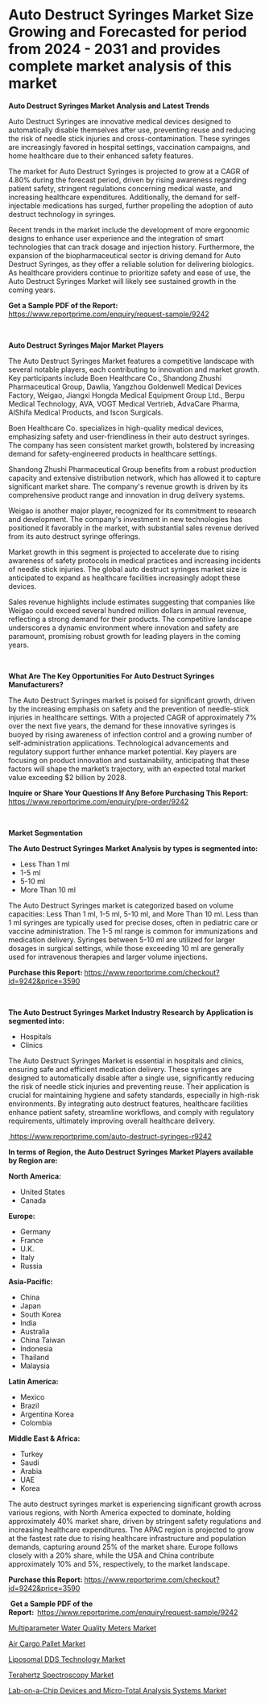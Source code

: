 <p><h1>Auto Destruct Syringes Market Size Growing and Forecasted for period from 2024 - 2031 and provides complete market analysis of this market</h1></p><p><strong>Auto Destruct Syringes Market Analysis and Latest Trends</strong></p>
<p><p>Auto Destruct Syringes are innovative medical devices designed to automatically disable themselves after use, preventing reuse and reducing the risk of needle stick injuries and cross-contamination. These syringes are increasingly favored in hospital settings, vaccination campaigns, and home healthcare due to their enhanced safety features.</p><p>The market for Auto Destruct Syringes is projected to grow at a CAGR of 4.80% during the forecast period, driven by rising awareness regarding patient safety, stringent regulations concerning medical waste, and increasing healthcare expenditures. Additionally, the demand for self-injectable medications has surged, further propelling the adoption of auto destruct technology in syringes.</p><p>Recent trends in the market include the development of more ergonomic designs to enhance user experience and the integration of smart technologies that can track dosage and injection history. Furthermore, the expansion of the biopharmaceutical sector is driving demand for Auto Destruct Syringes, as they offer a reliable solution for delivering biologics. As healthcare providers continue to prioritize safety and ease of use, the Auto Destruct Syringes Market will likely see sustained growth in the coming years.</p></p>
<p><strong>Get a Sample PDF of the Report:&nbsp;</strong> <a href="https://www.reportprime.com/enquiry/request-sample/9242?utm_campaign=1159&utm_medium=2&utm_source=Github&utm_content=ia&utm_term=28112024&utm_id=auto-destruct-syringes">https://www.reportprime.com/enquiry/request-sample/9242</a></p>
<p>&nbsp;</p>
<p><strong>Auto Destruct Syringes Major Market Players</strong></p>
<p><p>The Auto Destruct Syringes Market features a competitive landscape with several notable players, each contributing to innovation and market growth. Key participants include Boen Healthcare Co., Shandong Zhushi Pharmaceutical Group, Dawlia, Yangzhou Goldenwell Medical Devices Factory, Weigao, Jiangxi Hongda Medical Equipment Group Ltd., Berpu Medical Technology, AVA, VOGT Medical Vertrieb, AdvaCare Pharma, AlShifa Medical Products, and Iscon Surgicals.</p><p>Boen Healthcare Co. specializes in high-quality medical devices, emphasizing safety and user-friendliness in their auto destruct syringes. The company has seen consistent market growth, bolstered by increasing demand for safety-engineered products in healthcare settings.</p><p>Shandong Zhushi Pharmaceutical Group benefits from a robust production capacity and extensive distribution network, which has allowed it to capture significant market share. The company's revenue growth is driven by its comprehensive product range and innovation in drug delivery systems.</p><p>Weigao is another major player, recognized for its commitment to research and development. The company's investment in new technologies has positioned it favorably in the market, with substantial sales revenue derived from its auto destruct syringe offerings.</p><p>Market growth in this segment is projected to accelerate due to rising awareness of safety protocols in medical practices and increasing incidents of needle stick injuries. The global auto destruct syringes market size is anticipated to expand as healthcare facilities increasingly adopt these devices.</p><p>Sales revenue highlights include estimates suggesting that companies like Weigao could exceed several hundred million dollars in annual revenue, reflecting a strong demand for their products. The competitive landscape underscores a dynamic environment where innovation and safety are paramount, promising robust growth for leading players in the coming years.</p></p>
<p>&nbsp;</p>
<p><strong>What Are The Key Opportunities For Auto Destruct Syringes Manufacturers?</strong></p>
<p><p>The Auto Destruct Syringes market is poised for significant growth, driven by the increasing emphasis on safety and the prevention of needle-stick injuries in healthcare settings. With a projected CAGR of approximately 7% over the next five years, the demand for these innovative syringes is buoyed by rising awareness of infection control and a growing number of self-administration applications. Technological advancements and regulatory support further enhance market potential. Key players are focusing on product innovation and sustainability, anticipating that these factors will shape the market’s trajectory, with an expected total market value exceeding $2 billion by 2028.</p></p>
<p><strong>Inquire or Share Your Questions If Any Before Purchasing This Report:</strong> <a href="https://www.reportprime.com/enquiry/pre-order/9242?utm_campaign=1159&utm_medium=2&utm_source=Github&utm_content=ia&utm_term=28112024&utm_id=auto-destruct-syringes">https://www.reportprime.com/enquiry/pre-order/9242</a></p>
<p>&nbsp;</p>
<p><strong>Market Segmentation</strong></p>
<p><strong>The Auto Destruct Syringes Market Analysis by types is segmented into:</strong></p>
<p><ul><li>Less Than 1 ml</li><li>1-5 ml</li><li>5-10 ml</li><li>More Than 10 ml</li></ul></p>
<p><p>The Auto Destruct Syringes market is categorized based on volume capacities: Less Than 1 ml, 1-5 ml, 5-10 ml, and More Than 10 ml. Less than 1 ml syringes are typically used for precise doses, often in pediatric care or vaccine administration. The 1-5 ml range is common for immunizations and medication delivery. Syringes between 5-10 ml are utilized for larger dosages in surgical settings, while those exceeding 10 ml are generally used for intravenous therapies and larger volume injections.</p></p>
<p><strong>Purchase this Report:&nbsp;</strong><a href="https://www.reportprime.com/checkout?id=9242&price=3590&utm_campaign=1159&utm_medium=2&utm_source=Github&utm_content=ia&utm_term=28112024&utm_id=auto-destruct-syringes">https://www.reportprime.com/checkout?id=9242&price=3590</a></p>
<p>&nbsp;</p>
<p><strong>The Auto Destruct Syringes Market Industry Research by Application is segmented into:</strong></p>
<p><ul><li>Hospitals</li><li>Clinics</li></ul></p>
<p><p>The Auto Destruct Syringes Market is essential in hospitals and clinics, ensuring safe and efficient medication delivery. These syringes are designed to automatically disable after a single use, significantly reducing the risk of needle stick injuries and preventing reuse. Their application is crucial for maintaining hygiene and safety standards, especially in high-risk environments. By integrating auto destruct features, healthcare facilities enhance patient safety, streamline workflows, and comply with regulatory requirements, ultimately improving overall healthcare delivery.</p></p>
<p><a href="https://www.reportprime.com/auto-destruct-syringes-r9242?utm_campaign=1159&utm_medium=2&utm_source=Github&utm_content=ia&utm_term=28112024&utm_id=auto-destruct-syringes">&nbsp;https://www.reportprime.com/auto-destruct-syringes-r9242</a></p>
<p><strong>In terms of Region, the Auto Destruct Syringes Market Players available by Region are:</strong></p>
<p>
    <p> <strong> North America: </strong>
        <ul>
            <li>United States</li>
            <li>Canada</li>
        </ul>
        </p> 
    <p> <strong> Europe: </strong>
        <ul>
            <li>Germany</li>
            <li>France</li>
            <li>U.K.</li>
            <li>Italy</li>
            <li>Russia</li>
        </ul>
        </p> 
    <p> <strong> Asia-Pacific: </strong>
        <ul>
            <li>China</li>
            <li>Japan</li>
            <li>South Korea</li>
            <li>India</li>
            <li>Australia</li>
            <li>China Taiwan</li>
            <li>Indonesia</li>
            <li>Thailand</li>
            <li>Malaysia</li>
        </ul>
        </p> 
    <p> <strong> Latin America: </strong>
        <ul>
            <li>Mexico</li>
            <li>Brazil</li>
            <li>Argentina Korea</li>
            <li>Colombia</li>
        </ul>
        </p> 
    <p> <strong> Middle East & Africa: </strong>
        <ul>
            <li>Turkey</li>
            <li>Saudi</li>
            <li>Arabia</li>
            <li>UAE</li>
            <li>Korea</li>
        </ul>
    </p>
    </p>
<p><p>The auto destruct syringes market is experiencing significant growth across various regions, with North America expected to dominate, holding approximately 40% market share, driven by stringent safety regulations and increasing healthcare expenditures. The APAC region is projected to grow at the fastest rate due to rising healthcare infrastructure and population demands, capturing around 25% of the market share. Europe follows closely with a 20% share, while the USA and China contribute approximately 10% and 5%, respectively, to the market landscape.</p></p>
<p><strong>Purchase this Report: </strong><a href="https://www.reportprime.com/checkout?id=9242&price=3590&utm_campaign=1159&utm_medium=2&utm_source=Github&utm_content=ia&utm_term=28112024&utm_id=auto-destruct-syringes">https://www.reportprime.com/checkout?id=9242&price=3590</a></p>
<p>&nbsp;<strong>Get a Sample PDF of the Report:&nbsp;&nbsp;</strong><a href="https://www.reportprime.com/enquiry/request-sample/9242?utm_campaign=1159&utm_medium=2&utm_source=Github&utm_content=ia&utm_term=28112024&utm_id=auto-destruct-syringes">https://www.reportprime.com/enquiry/request-sample/9242</a></p>
<p><strong></strong></p>
<p><p><a href="https://www.linkedin.com/pulse/projected-growth-multiparameter-water-quality-meters-market-nms5e?utm_campaign=1159&utm_medium=2&utm_source=Github&utm_content=ia&utm_term=28112024&utm_id=auto-destruct-syringes">Multiparameter Water Quality Meters Market</a></p><p><a href="https://www.linkedin.com/pulse/emerging-opportunities-challenges-global-air-cargo-pallet-market-bklsf?utm_campaign=1159&utm_medium=2&utm_source=Github&utm_content=ia&utm_term=28112024&utm_id=auto-destruct-syringes">Air Cargo Pallet Market</a></p><p><a href="https://issuu.com/reportprime-2/docs/liposomal-dds-technology-market-siz_3b32a03793354c?utm_campaign=1159&utm_medium=2&utm_source=Github&utm_content=ia&utm_term=28112024&utm_id=auto-destruct-syringes">Liposomal DDS Technology Market</a></p><p><a href="https://www.linkedin.com/pulse/terahertz-spectroscopy-market-pulse-56-expansion-blueprint-qs3ye?utm_campaign=1159&utm_medium=2&utm_source=Github&utm_content=ia&utm_term=28112024&utm_id=auto-destruct-syringes">Terahertz Spectroscopy Market</a></p><p><a href="https://issuu.com/reportprime-2/docs/lab-on-a-chip-devices-and-micro-tot_590868d03a8b42?utm_campaign=1159&utm_medium=2&utm_source=Github&utm_content=ia&utm_term=28112024&utm_id=auto-destruct-syringes">Lab-on-a-Chip Devices and Micro-Total Analysis Systems Market</a></p></p>
